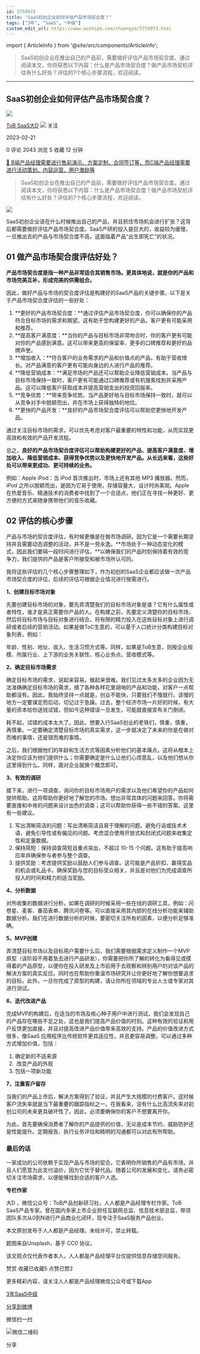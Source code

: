 ```yaml
---
id: 5759973
title: "SaaS初创企业如何评估产品市场契合度？"
tags: ["3年", "SaaS", "中级"]
custom_edit_url: https://www.woshipm.com/chuangye/5759973.html
---
```

import { ArticleInfo } from '@site/src/components/ArticleInfo';

<ArticleInfo
    author="ToB SaaS大D"
    authorLink="https://www.woshipm.com/u/682279"
    published="2023-02-21"
    views={2043}
    comments={0}
    collects={5}
/>

> SaaS初创企业在推出自己的产品前，需要做好评估产品市场契合度。通过阅读本文，你将获悉以下内容：什么是产品市场契合度？做产品市场契机评估有什么好处？评估的7个核心步骤流程，欢迎阅读。

---

## SaaS初创企业如何评估产品市场契合度？

[![](https://static.woshipm.com/APP_U_202110_20211009172712_1247.jpeg?imageView2/1/w/72/h/72/q/100)](https://www.woshipm.com/u/682279)

[ToB SaaS大D](https://www.woshipm.com/u/682279) ![](https://static.woshipm.com/tag/1121_1@2x.png) 关注

2023-02-21

0 评论 2043 浏览 5 收藏 12 分钟

[🔗 B端产品经理需要进行售前演示、方案定制、合同签订等，而C端产品经理需要进行活动策划、内容运营、用户激励等](https://ke.qidianla.com/courses/bcpm)

> SaaS初创企业在推出自己的产品前，需要做好评估产品市场契合度。通过阅读本文，你将获悉以下内容：什么是产品市场契合度？做产品市场契机评估有什么好处？评估的7个核心步骤流程，欢迎阅读。

![](https://image.woshipm.com/wp-files/2023/02/57XwzFG6C8Ag4s8KS1eQ.jpg)

SaaS初创企业该在什么时候推出自己的产品，并且抓住市场机会进行扩张？这背后都需要做好评估产品市场契合度。SaaS产研的投入是巨大的，收益较为缓慢，一旦推出去的产品与市场契合度不高，这面临着产品“出生即死亡”的状况。

## 01 做产品市场契合度评估好处？

**产品市场契合度是指一种产品非常适合其销售市场。更具体地说，就是你的产品和市场完美互补，形成完美的供需组合。**

因此，做好产品与市场的契合度评估是构建好的SaaS产品的关键步骤。以下是关于产品市场契合度评估的一些好处：

1.  **更好的产品市场契合度：**通过评估产品市场契合度，你可以确保你的产品符合目标市场的需求和期望。这有助于您构建更好的产品，客户更有可能采用和推荐。
2.  **提高客户满意度：**当你的产品与目标市场非常吻合时，你的客户更有可能对你的产品感到满意。这可以带来更高的保留率、更多的口碑推荐和更好的品牌声誉。
3.  **增加收入：**符合客户的业务需求的产品和价值点的产品，有助于营收增长。对产品满意的客户更有可能向身边的人进行产品的推荐。
4.  **降低营销成本：**满足市场的产品还可以帮助企业降低营销成本。当产品与目标市场保持一致时，客户更有可能通过口碑推荐或有机搜索找到并采用产品。这可以降低客户获取成本并提高营销支出的投资回报率。
5.  **竞争优势：**带来竞争优势。当产品更好地与目标市场保持一致时，就可以从竞争对手中脱颖而出，并在市场上获得独特的地位。
6.  **更快的产品开发：**良好的产品市场契合度评估可以帮助您更快地开发产品。

通过关注目标市场的需求，可以优先考虑对客户最重要的特性和功能，从而实现更高效和有效的产品开发流程。

总之，**良好的产品市场契合度评估可以帮助构建更好的产品、提高客户满意度、增加收入、降低营销成本、获得竞争优势以及更快地开发产品。从长远来看，这些好处可以带来更成功、更可持续的业务。**

例如：Apple iPod：当 iPod 首次推出时，市场上还有其他 MP3 播放器。然而，iPod 之所以脱颖而出，是因为它易于使用，存储容量大，设计时尚美观。Apple 在热爱音乐、精通技术的消费者中找到了一个合适点，他们正在寻找一种更好、更方便的方式来随身携带他们的音乐收藏。

## 02 评估的核心步骤

产品与市场的契合度评估，有时候更像是在做市场调研。因为它是一个需要长期坚持并且需要动态调整的活动，并不是一劳永逸。**市场处于一种动态变化的模式，因此我们要隔一段时间进行评估，**以确保我们的产品时刻保持着有效的竞争力，我们提供的产品是客户所接受和被市场所认可的。

我将这些评估的几个核心步骤整理如下，作为初创的SaaS企业都应该做一次产品市场契合度的评估，后续的评估可根据企业情况进行按需进行。

**1、创建目标市场对象**

先要创建目标市场的对象，要先弄清楚我们的目标市场对象是谁？它有什么属性或者特性，谁才是真正需要你产品的人。在构建之前，先要定义清楚你的目标市场，然后将目标市场与目标对象进行结合，将有限的精力投入在这些目标对象上进行调研或者后续的营销活动。如果是做ToC生意的，可以基于人口统计分类构建目标对象列表，例如：

年龄、性别、地址、收入、生活习惯方式等。同样，如果是ToB生意，则按企业规模、所属行业、上下游的业务关联性、核心业务点、营收模式等。

**2、确定目标市场需求**

确定目标市场的需求，说起来容易，做起来很难。我们见过太多太多的企业因为无法准确确定目标市场的需求，搞了各种各样花里胡哨的产品和功能，对客户一点帮助都没有。因此，我始终坚持一点就是，创业不能快，只要我们不慢就行。该慢的地方一定要谋定而后动，切记过于急躁。过去，整个经济市场一片好的时候，有大量的资本给你送钱试错，但如今这种错误一旦发生，可能就直接宣布关门倒闭。

耗不起，试错的成本太大了。因此，想要入行SaaS创业的老铁们，慎重，慎重，再慎重。一定要确定清楚目标市场的真实需求，这一步就决定了未来的你是在做对而难的事情，还是错而难的事情。

之后，我们根据他们的年龄和生活方式等因素分析他们的基本痛点。这将从根本上决定你应该为他们提供什么；你需要确定是什么让他们心烦意乱，以及他们想从你这里得到什么。同样，面对企业就换个概念即可。

**3、有效的调研**

接下来，进行一项调查，询问你的目标市场用户的需求以及他们希望你的产品如何提供帮助。这将帮助你更好地了解您的市场。想出非常具体的问题来回答。你将需要直接和中肯的问题来设计出色的调查；这可以帮助你获得一些不错的答案。这里有一些建议。

1.  写出清晰简洁的问题：写出清晰简洁且易于理解的问题。避免行话或技术术语，避免引导性或有偏见的问题。考虑混合使用开放式和封闭式问题来收集定性和定量数据。
2.  保持简短：保持调查简短且重点突出，不超过 10-15 个问题。这有助于提高响应率并确保参与者参与整个调查。
3.  提供奖励：考虑提供奖励以鼓励人们参与调查。这可能是产品折扣、赢得奖品的机会或礼品卡。确保奖励与您的目标受众相关，并且是对他们为完成调查所投入的时间和精力的适当奖励。

**4、分析数据**

对所收集的数据进行分析。如果在调研的时候采用一些在线的调研工具，例如：问卷星、麦客、番茄表单、腾讯问卷等。可以直接采用其内部的在线分析功能来辅助数据分析。我们在进行数据分析的时候，要密切关注所有的因素，以便分析足够准确。

**5、MVP创建**

弄清楚目标市场以及目标用户需要什么后，我们需要根据需求定义制作一个MVP原型（该阶段不用着急去进行产品研发），你需要把你所了解的转化为看得见或摸得着的产品原型，以便你在投入研发及上市前用于去观察和辨别用户的对该产品的解决方案的真实反应。同时也在帮助你重温市场研究并让你更好地了解你想要追求的目标。此外，一旦你完成了原型的构建，请让你所在领域的专业人士或专家对其进行测试。

**6、迭代改进产品**

完成MVP的构建后，在适当的市场及核心种子用户中进行测试，我们会发现自己的产品存在哪些不足之处，这也是我们提高产品价值的时刻。这种有效的验证和用户反馈更加直接，并且对提高改进产品价值带来高效的支持。产品的价值改进方式很多，像SaaS 应用程序比传统软件更具适应性，并且更容易调整。可以通过多种方式增加价值，包括：

1.  确定新的不适来源
2.   改变产品的外观
3.  包括一项新功能

**7、注重客户留存**

当我们的产品上市后，解决方案得到了验证，并且产生大规模的付费客户。这时候客户流失率就是当下最重要的跟踪指标之一。在我看来，没有什么比高流失率对初创公司的未来更具破坏性了。因此，必须要确保你的客户不想要离开你。

为此，首先要确保消费者了解你的产品提供的价值，无论是成本节约、威胁防护还是性能提升。定期报告、执行业务评估和精明的沟通都可以对此有所帮助。

### 最后的话

一家成功的公司依赖于实现产品与市场的契合。它表明你所销售的产品有市场，并且人们愿意为此支付溢价，因为它优于替代品。随着公司的发展和变化，请务必密切关注市场需求，以便能够找到合适的客户人选。

**专栏作家**

大D ，微信公众号：ToB产品创新研习社，人人都是产品经理专栏作家。ToB SaaS产品专家。曾在国内多家上市企业担任互联网总监、信息技术部总监，带领团队多次从0到N进行产品商业化闭环，现专注于SaaS服务产品创业。

本文原创发布于人人都是产品经理。未经许可，禁止转载。

题图来自Unsplash，基于 CC0 协议。

该文观点仅代表作者本人，人人都是产品经理平台仅提供信息存储空间服务。

赞赏 收藏已收藏5 点赞已赞2

更多精彩内容，请关注人人都是产品经理微信公众号或下载App

[3年](https://www.woshipm.com/tag/3%e5%b9%b4)[SaaS](https://www.woshipm.com/tag/saas)[中级](https://www.woshipm.com/tag/%e4%b8%ad%e7%ba%a7)

[分享到微博](https://service.weibo.com/share/share.php?appkey=2775287854&title=SaaS初创企业如何评估产品市场契合度？&url=https://www.woshipm.com/chuangye/5759973.html&pic=https://image.woshipm.com/wp-files/2023/02/57XwzFG6C8Ag4s8KS1eQ.jpg)

微信扫一扫

![微信二维码](https://api.pwmqr.com/qrcode/create/?url=https://www.woshipm.com/chuangye/5759973.html)

分享